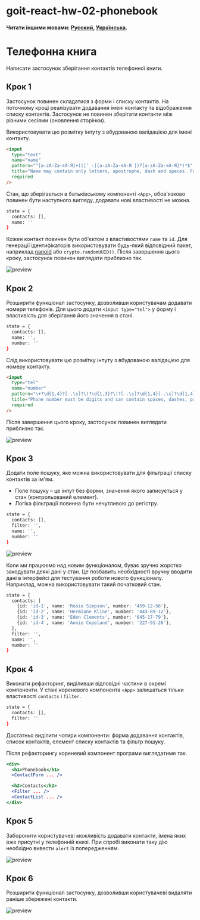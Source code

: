 # goit-react-hw-02-phonebook

**Читати іншими мовами: [Русский](README.md), [Українська](README.ua.md).**

# Телефонна книга

Написати застосунок зберігання контактів телефонної книги.

## Крок 1

Застосунок повинен складатися з форми і списку контактів. На поточному кроці реалізувати додавання імені контакту та відображення списку контактів. Застосунок не повинен зберігати контакти між різними сесіями (оновлення сторінки).

Використовувати цю розмітку інпуту з вбудованою валідацією для імені контакту.

```html
<input
  type="text"
  name="name"
  pattern="^[a-zA-Zа-яА-Я]+(([' -][a-zA-Zа-яА-Я ])?[a-zA-Zа-яА-Я]*)*$"
  title="Name may contain only letters, apostrophe, dash and spaces. For example Adrian, Jacob Mercer, Charles de Batz de Castelmore d'Artagnan"
  required
/>
```

Стан, що зберігається в батьківському компоненті `<App>`, обов'язково повинен бути наступного вигляду, додавати нові властивості не можна.

```bash
state = {
  contacts: [],
  name: ''
}
```

Кожен контакт повинен бути об'єктом з властивостями `name` та `id`. Для генерації ідентифікаторів використовувати будь-який відповідний пакет, наприклад [nanoid](https://www.npmjs.com/package/nanoid) або `crypto.randomUUID()`. Після завершення цього кроку, застосунок повинен виглядати приблизно так.

![preview](https://raw.githubusercontent.com/goitacademy/react-homework/master/homework-02/phonebook/mockup/step-1.png)

## Крок 2

Розширити функціонал застосунку, дозволивши користувачам додавати номери телефонів. Для цього додати `<input type="tel">` у форму і властивість для зберігання його значення в стані.

```bash
state = {
  contacts: [],
  name: '',
  number: ''
}
```

Слід використовувати цю розмітку інпуту з вбудованою валідацією для номеру контакту.

```html
<input
  type="tel"
  name="number"
  pattern="\+?\d{1,4}?[-.\s]?\(?\d{1,3}?\)?[-.\s]?\d{1,4}[-.\s]?\d{1,4}[-.\s]?\d{1,9}"
  title="Phone number must be digits and can contain spaces, dashes, parentheses and can start with +"
  required
/>
```

Після завершення цього кроку, застосунок повинен виглядати приблизно так.

![preview](https://raw.githubusercontent.com/goitacademy/react-homework/master/homework-02/phonebook/mockup/step-2.png)

## Крок 3

Додати поле пошуку, яке можна використовувати для фільтрації списку контактів за ім'ям.

- Поле пошуку – це інпут без форми, значення якого записується у стан (контрольований елемент).
- Логіка фільтрації повинна бути нечутливою до регістру.

```bash
state = {
  contacts: [],
  filter: '',
  name: '',
  number: ''
}
```

![preview](https://raw.githubusercontent.com/goitacademy/react-homework/master/homework-02/phonebook/mockup/step-3.gif)

Коли ми працюємо над новим функціоналом, буває зручно жорстко закодувати деякі дані у стан. Це позбавить необхідності вручну вводити дані в інтерфейсі для тестування роботи нового функціоналу. Наприклад, можна використовувати такий початковий стан.

```bash
state = {
  contacts: [
    {id: 'id-1', name: 'Rosie Simpson', number: '459-12-56'},
    {id: 'id-2', name: 'Hermione Kline', number: '443-89-12'},
    {id: 'id-3', name: 'Eden Clements', number: '645-17-79'},
    {id: 'id-4', name: 'Annie Copeland', number: '227-91-26'},
  ],
  filter: '',
  name: '',
  number: ''
}
```

## Крок 4

Виконати рефакторинг, виділивши відповідні частини в окремі компоненти. У стані кореневого компонента `<App>` залишаться тільки властивості `contacts` і `filter`.

```bash
state = {
  contacts: [],
  filter: ''
}
```

Достатньо виділити чотири компоненти: форма додавання контактів, список контактів, елемент списку контактів та фільтр пошуку.

Після рефакторингу кореневий компонент програми виглядатиме так.

```jsx
<div>
  <h1>Phonebook</h1>
  <ContactForm ... />

  <h2>Contacts</h2>
  <Filter ... />
  <ContactList ... />
</div>
```

## Крок 5

Заборонити користувачеві можливість додавати контакти, імена яких вже присутні у телефонній книзі. При спробі виконати таку дію необхідно вивести `alert` із попередженням.

![preview](https://raw.githubusercontent.com/goitacademy/react-homework/master/homework-02/phonebook/mockup/step-5.png)

## Крок 6

Розширити функціонал застосунку, дозволивши користувачеві видаляти раніше збережені контакти.

![preview](https://raw.githubusercontent.com/goitacademy/react-homework/master/homework-02/phonebook/mockup/step-6.gif)
